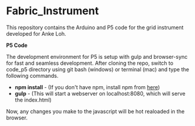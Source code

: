 # Fabric_Instrument
This repository contains the Arduino and P5 code for the grid instrument developed for Anke Loh.

**P5 Code**

The development environment for P5 is setup with gulp and browser-sync for fast and seamless development. After cloning the repo, switch to code_p5 directory using git bash (windows) or terminal (mac) and type the following commands. 
* **npm install** - (If you don't have npm, install npm from [here](https://www.npmjs.com/get-npm))
* **gulp** - (This will start a webserver on localhost:8080, which will serve the index.html)

Now, any changes you make to the javascript will be hot realoaded in the browser. 
